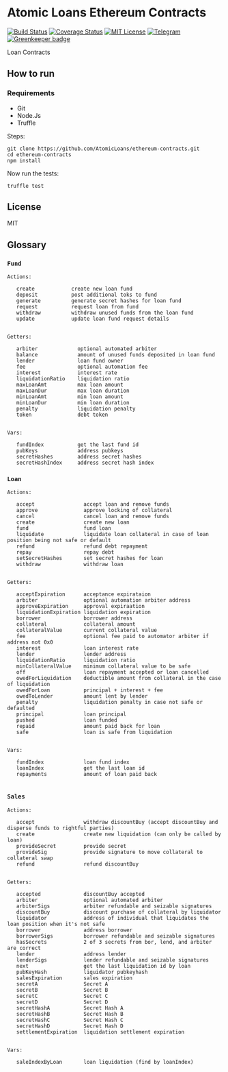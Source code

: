 
# Atomic Loans Ethereum Contracts

[![Build Status](https://travis-ci.org/AtomicLoans/atomicloans-eth-contracts.svg?branch=master)](https://travis-ci.org/AtomicLoans/atomicloans-eth-contracts)
[![Coverage Status](https://coveralls.io/repos/github/AtomicLoans/atomicloans-eth-contracts/badge.svg)](https://coveralls.io/github/AtomicLoans/atomicloans-eth-contracts)
[![MIT License](https://img.shields.io/badge/license-MIT-brightgreen.svg)](./LICENSE.md)
[![Telegram](https://img.shields.io/badge/chat-on%20telegram-blue.svg)](https://t.me/Atomic_Loans)
[![Greenkeeper badge](https://badges.greenkeeper.io/AtomicLoans/atomicloans-eth-contracts.svg)](https://greenkeeper.io/)

Loan Contracts

## How to run

### Requirements

- Git
- Node.Js
- Truffle

Steps:

```
git clone https://github.com/AtomicLoans/ethereum-contracts.git
cd ethereum-contracts
npm install
```

Now run the tests:

`truffle test`

## License

MIT

## Glossary

### `Fund`
```
Actions:

   create            create new loan fund
   deposit           post additional toks to fund
   generate          generate secret hashes for loan fund
   request           request loan from fund
   withdraw          withdraw unused funds from the loan fund
   update            update loan fund request details


Getters:

   arbiter             optional automated arbiter
   balance             amount of unused funds deposited in loan fund
   lender              loan fund owner
   fee                 optional automation fee
   interest            interest rate
   liquidationRatio    liquidation ratio
   maxLoanAmt          max loan amount
   maxLoanDur          max loan duration
   minLoanAmt          min loan amount
   minLoanDur          min loan duration
   penalty             liquidation penalty
   token               debt token


Vars:

   fundIndex           get the last fund id
   pubKeys             address pubkeys
   secretHashes        address secret hashes
   secretHashIndex     address secret hash index

```


### `Loan`
```
Actions:

   accept                accept loan and remove funds
   approve               approve locking of collateral
   cancel                cancel loan and remove funds
   create                create new loan
   fund                  fund loan
   liquidate             liquidate loan collateral in case of loan position being not safe or default
   refund                refund debt repayment 
   repay                 repay debt
   setSecretHashes       set secret hashes for loan
   withdraw              withdraw loan


Getters:

   acceptExpiration      acceptance expirataion
   arbiter               optional automation arbiter address
   approveExpiration     approval expiraation
   liquidationExpiration liquidation expiration
   borrower              borrower address
   collateral            collateral amount
   collateralValue       current collateral value
   fee                   optional fee paid to automator arbiter if address not 0x0
   interest              loan interest rate
   lender                lender address
   liquidationRatio      liquidation ratio
   minCollateralValue    minimum collateral value to be safe
   off                   loan repayment accepted or loan cancelled
   owedForLiquidation    deductible amount from collateral in the case of liquidation
   owedForLoan           principal + interest + fee
   owedToLender          amount lent by lender
   penalty               liquidation penalty in case not safe or defaulted
   principal             loan principal
   pushed                loan funded
   repaid                amount paid back for loan
   safe                  loan is safe from liquidation


Vars:

   fundIndex             loan fund index
   loanIndex             get the last loan id
   repayments            amount of loan paid back
   
```

### `Sales`
```
Actions:

   accept                withdraw discountBuy (accept discountBuy and disperse funds to rightful parties)
   create                create new liquidation (can only be called by loan)
   provideSecret         provide secret
   provideSig            provide signature to move collateral to collateral swap
   refund                refund discountBuy


Getters:

   accepted              discountBuy accepted
   arbiter               optional automated arbiter
   arbiterSigs           arbiter refundable and seizable signatures
   discountBuy           discount purchase of collateral by liquidator
   liquidator            address of individual that liquidates the loan position when it's not safe
   borrower              address borrower
   borrowerSigs          borrower refundable and seizable signatures
   hasSecrets            2 of 3 secrets from bor, lend, and arbiter are correct
   lender                address lender
   lenderSigs            lender refundable and seizable signatures
   next                  get the last liquidation id by loan
   pubKeyHash            liquidator pubkeyhash
   salesExpiration       sales expiration
   secretA               Secret A
   secretB               Secret B
   secretC               Secret C
   secretD               Secret D
   secretHashA           Secret Hash A
   secretHashB           Secret Hash B
   secretHashC           Secret Hash C
   secretHashD           Secret Hash D
   settlementExpiration  liquidation settlement expiration
   
   
Vars:

   saleIndexByLoan       loan liquidation (find by loanIndex)

```

